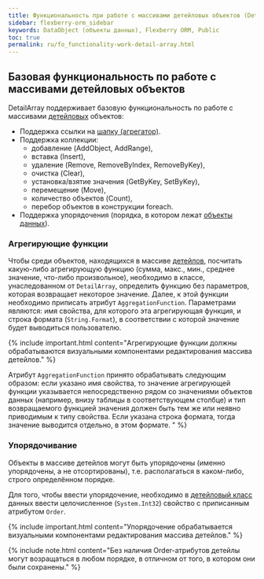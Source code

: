 ```yaml
---
title: Функциональность при работе с массивами детейловых объектов (DetailArray)
sidebar: flexberry-orm_sidebar
keywords: DataObject (объекты данных), Flexberry ORM, Public
toc: true
permalink: ru/fo_functionality-work-detail-array.html
---
```


## Базовая функциональность по работе с массивами детейловых объектов

DetailArray поддерживает базовую функциональность по работе с массивами [детейловых](fo_detail-associations-properties.html) объектов:

* Поддержка ссылки на [шапку (агрегатор)](fd_key-concepts.html).
* Поддержка коллекции: 
    * добавление (AddObject, AddRange), 
    * вставка (Insert), 
    * удаление (Remove, RemoveByIndex, RemoveByKey),
    * очистка (Clear), 
    * установка/взятие значения (GetByKey, SetByKey),
    * перемещение (Move),
    * количество объектов (Count),
    * перебор объектов в конструкции foreach.
* Поддержка упорядочения (порядка, в котором лежат [объекты данных](fo_data-object.html)).

### Агрегирующие функции

Чтобы среди объектов, находящихся в массиве [детейлов](fo_detail-associations-properties.html), посчитать какую-либо агрегирующую функцию (сумма, макс., мин., среднее значение, что-либо произвольное), необходимо в классе, унаследованном от `DetailArray`, определить функцию без параметров, которая возвращает некоторое значение. Далее, к этой функции необходимо приписать атрибут `AggregationFunction`. Параметрами являются: имя свойства, для которого эта агрегирующая функция, и строка формата (`String.Format`), в соответствии с которой значение будет выводиться пользователю. 

{% include important.html content="Агрегирующие функции должны обрабатываются визуальными компонентами редактирования массива детейлов." %}

Атрибут `AggregationFunction` принято обрабатывать следующим образом: если указано имя свойства, то значение агрегирующей функции указывается непосредственно рядом со значениями объектов данных (например, внизу таблицы в соответствующем столбце) и тип возвращаемого функцией значения должен быть тем же или неявно приводимым к типу свойства. Если указана строка формата, тогда значение выводится отдельно, в этом формате.
" %}

### Упорядочивание

Объекты в массиве детейлов могут быть упорядочены (именно упорядочены, а не отсортированы), т.е. располагаться в каком-либо, строго определённом порядке.

Для того, чтобы ввести упорядочение, необходимо в [детейловый класс](fo_detail-associations-properties.html) данных ввести целочисленное (`System.Int32`) свойство с приписанным атрибутом `Order`. 

{% include important.html content="Упорядочение обрабатывается визуальными компонентами редактирования массива детейлов." %}

{% include note.html content="Без наличия Order-атрибутов детейлы могут возращаться в любом порядке, в отличном от того, в котором они были сохранены." %}


